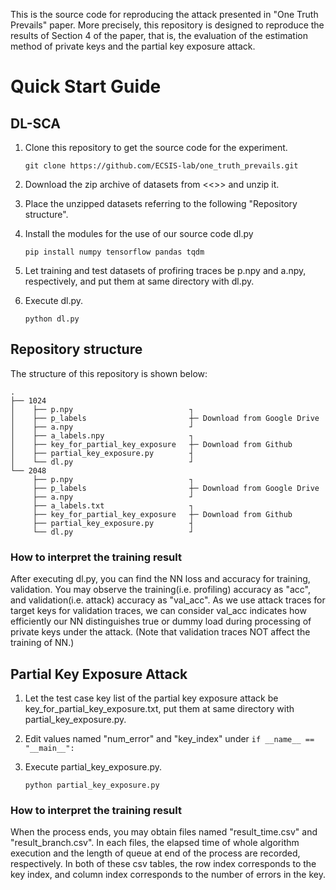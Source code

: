 This is the source code for reproducing the attack presented in "One Truth Prevails" paper.
More precisely, this repository is designed to reproduce the results of Section 4 of the paper, that is, the evaluation of the estimation method of private keys and the partial key exposure attack.

# Quick Start Guide

## DL-SCA

1. Clone this repository to get the source code for the experiment.

    ```git clone https://github.com/ECSIS-lab/one_truth_prevails.git```

2. Download the zip archive of datasets from <<<URL>>> and unzip it.

3. Place the unzipped datasets referring to the following "Repository structure".

4. Install the modules for the use of our source code dl.py

    ```pip install numpy tensorflow pandas tqdm```

5. Let training and test datasets of profiring traces be p.npy and a.npy, respectively, and put them at same directory with dl.py.

6. Execute dl.py.

   ```python dl.py``` 

## Repository structure
The structure of this repository is shown below:
```
.
├── 1024
│    ├── p.npy                          ┐
│    ├── p_labels                       ┼─ Download from Google Drive
│    ├── a.npy                          ┘
│    ├── a_labels.npy                   ┐
│    ├── key_for_partial_key_exposure   ┼─ Download from Github
│    ├── partial_key_exposure.py        ┤
│    └── dl.py                          ┘
└── 2048
     ├── p.npy                          ┐
     ├── p_labels                       ┼─ Download from Google Drive
     ├── a.npy                          ┘
     ├── a_labels.txt                   ┐
     ├── key_for_partial_key_exposure   ┼─ Download from Github
     ├── partial_key_exposure.py        ┤
     └── dl.py                          ┘
```

### How to interpret the training result

After executing dl.py, you can find the NN loss and accuracy for training, validation.
You may observe the training(i.e. profiling) accuracy as "acc", and validation(i.e. attack) accuracy as "val_acc".
As we use attack traces for target keys for validation traces, we can consider val_acc indicates how efficiently our NN distinguishes true or dummy load during processing of private keys under the attack. (Note that validation traces NOT affect the training of NN.)

## Partial Key Exposure Attack

1. Let the test case key list of the partial key exposure attack be key_for_partial_key_exposure.txt, put them at same directory with partial_key_exposure.py.

2. Edit values named "num_error" and "key_index" under ```if __name__ == "__main__":```

3. Execute partial_key_exposure.py.

   ```python partial_key_exposure.py``` 

### How to interpret the training result

When the process ends, you may obtain files named "result_time.csv" and "result_branch.csv".
In each files, the elapsed time of whole algorithm execution and the length of queue at end of the process are recorded, respectively.
In both of these csv tables, the row index corresponds to the key index, and column index corresponds to the number of errors in the key.

